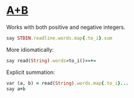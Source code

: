 [1]: http://rosettacode.org/wiki/A+B

# [A+B][1]

Works with both positive and negative integers.

```ruby
say STDIN.readline.words.map{.to_i}.sum
```

More idiomatically:

```ruby
say read(String).words»to_i()»«+»
```

Explicit summation:

```ruby
var (a, b) = read(String).words.map{.to_i}...
say a+b
```
